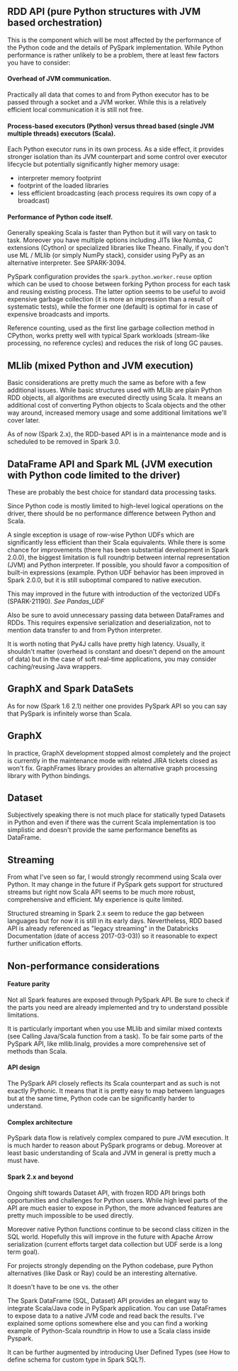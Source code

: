
## RDD API (pure Python structures with JVM based orchestration)

This is the component which will be most affected by the performance of the Python code and the details of PySpark implementation. While Python performance is rather unlikely to be a problem, there at least few factors you have to consider:

#### Overhead of JVM communication.

Practically all data that comes to and from Python executor has to be passed through a socket and a JVM worker. While this is a relatively efficient local communication it is still not free.

#### Process-based executors (Python) versus thread based (single JVM multiple threads) executors (Scala). 

Each Python executor runs in its own process. As a side effect, it provides stronger isolation than its JVM counterpart 
and some control over executor lifecycle but potentially significantly higher memory usage:

* interpreter memory footprint
* footprint of the loaded libraries
* less efficient broadcasting (each process requires its own copy of a broadcast)

#### Performance of Python code itself. 

Generally speaking Scala is faster than Python but it will vary on task to task. Moreover you have multiple options including JITs like Numba, C extensions (Cython) or specialized libraries like Theano. Finally, if you don't use ML / MLlib (or simply NumPy stack), consider using PyPy as an alternative interpreter. See SPARK-3094.

PySpark configuration provides the `spark.python.worker.reuse` option which can be used to choose between forking Python process for each task and reusing existing process. The latter option seems to be useful to avoid expensive garbage collection (it is more an impression than a result of systematic tests), while the former one (default) is optimal for in case of expensive broadcasts and imports.

Reference counting, used as the first line garbage collection method in CPython, works pretty well with typical Spark workloads (stream-like processing, no reference cycles) and reduces the risk of long GC pauses.


## MLlib (mixed Python and JVM execution)

Basic considerations are pretty much the same as before with a few additional issues. 
While basic structures used with MLlib are plain Python RDD objects, all algorithms are executed directly using Scala.
It means an additional cost of converting Python objects to Scala objects and the other way around, 
increased memory usage and some additional limitations we'll cover later.

As of now (Spark 2.x), the RDD-based API is in a maintenance mode and is scheduled to be removed in Spark 3.0.

## DataFrame API and Spark ML (JVM execution with Python code limited to the driver)

These are probably the best choice for standard data processing tasks. 

Since Python code is mostly limited to high-level logical operations on the driver, there should be no performance difference between Python and Scala.

A single exception is usage of row-wise Python UDFs which are significantly less efficient than their Scala equivalents. 
While there is some chance for improvements (there has been substantial development in Spark 2.0.0), the biggest limitation is full roundtrip between internal representation (JVM) and Python interpreter.
If possible, you should favor a composition of built-in expressions (example. Python UDF behavior has been improved in Spark 2.0.0, but it is still suboptimal compared to native execution. 

This may improved in the future with introduction of the vectorized UDFs (SPARK-21190).   *See Pandas_UDF*

Also be sure to avoid unnecessary passing data between DataFrames and RDDs. This requires expensive serialization and deserialization, not to mention data transfer to and from Python interpreter.

It is worth noting that Py4J calls have pretty high latency. 
Usually, it shouldn't matter (overhead is constant and doesn't depend on the amount of data) but in the case of soft real-time applications, you may consider caching/reusing Java wrappers.

## GraphX and Spark DataSets

As for now (Spark 1.6 2.1) neither one provides PySpark API so you can say that PySpark is infinitely worse than Scala.

## GraphX
In practice, GraphX development stopped almost completely and the project is currently in the maintenance mode with related JIRA tickets closed as won't fix. GraphFrames library provides an alternative graph processing library with Python bindings.

## Dataset
Subjectively speaking there is not much place for statically typed Datasets in Python and even if there was the current Scala implementation is too simplistic and doesn't provide the same performance benefits as DataFrame.

## Streaming

From what I've seen so far, I would strongly recommend using Scala over Python. It may change in the future if PySpark gets support for structured streams but right now Scala API seems to be much more robust, comprehensive and efficient. My experience is quite limited.

Structured streaming in Spark 2.x seem to reduce the gap between languages but for now it is still in its early days. Nevertheless, RDD based API is already referenced as "legacy streaming" in the Databricks Documentation (date of access 2017-03-03)) so it reasonable to expect further unification efforts.

## Non-performance considerations

#### Feature parity

Not all Spark features are exposed through PySpark API. Be sure to check if the parts you need are already implemented and try to understand possible limitations.

It is particularly important when you use MLlib and similar mixed contexts (see Calling Java/Scala function from a task). To be fair some parts of the PySpark API, like mllib.linalg, provides a more comprehensive set of methods than Scala.

#### API design

The PySpark API closely reflects its Scala counterpart and as such is not exactly Pythonic. It means that it is pretty easy to map between languages but at the same time, Python code can be significantly harder to understand.

#### Complex architecture

PySpark data flow is relatively complex compared to pure JVM execution. It is much harder to reason about PySpark programs or debug. Moreover at least basic understanding of Scala and JVM in general is pretty much a must have.

#### Spark 2.x and beyond

Ongoing shift towards Dataset API, with frozen RDD API brings both opportunities and challenges for Python users. While high level parts of the API are much easier to expose in Python, the more advanced features are pretty much impossible to be used directly.

Moreover native Python functions continue to be second class citizen in the SQL world. Hopefully this will improve in the future with Apache Arrow serialization (current efforts target data collection but UDF serde is a long term goal).

For projects strongly depending on the Python codebase, pure Python alternatives (like Dask or Ray) could be an interesting alternative.

It doesn't have to be one vs. the other

The Spark DataFrame (SQL, Dataset) API provides an elegant way to integrate Scala/Java code in PySpark application. You can use DataFrames to expose data to a native JVM code and read back the results. I've explained some options somewhere else and you can find a working example of Python-Scala roundtrip in How to use a Scala class inside Pyspark.

It can be further augmented by introducing User Defined Types (see How to define schema for custom type in Spark SQL?).

